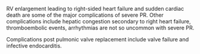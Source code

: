 RV enlargement leading to right-sided heart failure and sudden cardiac death are some of the major complications of severe PR. Other complications include hepatic congestion secondary to right heart failure, thromboembolic events, arrhythmias are not so uncommon with severe PR.

Complications post pulmonic valve replacement include valve failure and infective endocarditis.